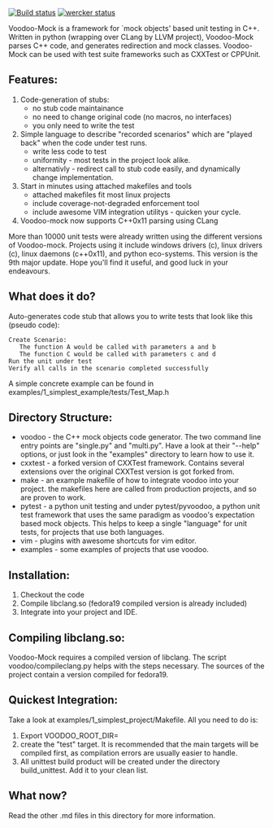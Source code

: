 [![Build status](https://ci.appveyor.com/api/projects/status/vf533umpc9rodgwj?svg=true)](https://ci.appveyor.com/project/ShlomiMatichin/voodoo-mock)
[![wercker status](https://app.wercker.com/status/6915cc3fd57b76cf3300e787108413c6/m "wercker status")](https://app.wercker.com/project/bykey/6915cc3fd57b76cf3300e787108413c6)

Voodoo-Mock is a framework for `mock objects' based unit testing in C++.
Written in python (wrapping over CLang by LLVM project), Voodoo-Mock
parses C++ code, and generates redirection and mock classes. Voodoo-Mock
can be used with test suite frameworks such as CXXTest or CPPUnit.

Features:
---------
1. Code-generation of stubs:
   - no stub code maintainance
   - no need to change original code (no macros, no interfaces)
   - you only need to write the test
2. Simple language to describe "recorded scenarios" which are
   "played back" when the code under test runs.
   - write less code to test
   - uniformity - most tests in the project look alike.
   - alternativly - redirect call to stub code easily, and dynamically
     change implementation.
3. Start in minutes using attached makefiles and tools
   - attached makefiles fit most linux projects
   - include coverage-not-degraded enforcement tool
   - include awesome VIM integration utilitys - quicken your cycle.
4. Voodoo-mock now supports C++0x11 parsing using CLang

More than 10000 unit tests were already written using the
different versions of Voodoo-mock. Projects using it include windows
drivers (c), linux drivers (c), linux daemons (c++0x11), and python
eco-systems. This version is the 9th major update. Hope you'll find
it useful, and good luck in your endeavours.

What does it do?
----------------
Auto-generates code stub that allows you to write tests that look like this
(pseudo code):
```
Create Scenario:
   The function A would be called with parameters a and b
   The function C would be called with parameters c and d
Run the unit under test
Verify all calls in the scenario completed successfully
```
A simple concrete example can be found in examples/1_simplest_example/tests/Test_Map.h

Directory Structure:
--------------------
- voodoo - the C++ mock objects code generator. The two command line
           entry points are "single.py" and "multi.py". Have a look at
           their "--help" options, or just look in the "examples"
           directory to learn how to use it.
- cxxtest - a forked version of CXXTest framework. Contains several
            extensions over the original CXXTest version is got forked
            from.
- make - an example makefile of how to integrate voodoo into your project.
         the makefiles here are called from production projects, and so
         are proven to work.
- pytest - a python unit testing and under pytest/pyvoodoo, a python unit
           test framework that uses the same paradigm as voodoo's
           expectation based mock objects. This helps to keep a single
           "language" for unit tests, for projects that use both languages.
- vim - plugins with awesome shortcuts for vim editor.
- examples - some examples of projects that use voodoo.

Installation:
-------------
1. Checkout the code
2. Compile libclang.so (fedora19 compiled version is already included)
3. Integrate into your project and IDE.

Compiling libclang.so:
----------------------
Voodoo-Mock requires a compiled version of libclang. The script
voodoo/compileclang.py helps with the steps necessary. The sources
of the project contain a version compiled for fedora19.

Quickest Integration:
---------------------
Take a look at examples/1_simplest_project/Makefile. All you need
to do is:
1. Export VOODOO_ROOT_DIR=<path to this directory>
2. create the "test" target. It is recommended that the main targets
   will be compiled first, as compilation errors are usually easier
   to handle.
3. All unittest build product will be created under the directory
   build_unittest. Add it to your clean list.

What now?
---------
Read the other .md files in this directory for more information.
